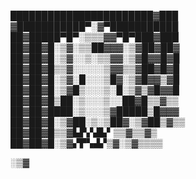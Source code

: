 ███████████████████████▓███  
▓███████████▀░▓▀███████████  
██▓█████▀█▀░▒▒▒▓▓▀█▀███▓███  
██▓██▓█░▒▓░▒▒██▓▓▓░▒▓██▓██▓  
██▓██▓█░▒▓░░▒░▒▒▓▓░▒▓█▓▓█▓█  
██▓██▓█▒▒▓░░░░░▒▓▓▒▒▓██▓█▓█  
██▓██▓█░▒▓░█░░░▒█▓░▒▓█▓▓▒▓█  
██▓██▓█░▒▓█▒░░░▒░█░▒▓▒▓█▓▓█  
██▓██▓█▒██░▒░░░▒░░██▓█▒▒▓▒▒  
██▓██▓████░▒░░░▒▓█████▒█▓▓▓ 
██▓██▓█░▒▓██░▒░▒██▓░▒▓██▒▓▒▒  
██▓██▓█▒▒▓▙▛▞▟▙▘▒▒▓▒▒▓▒  
██▓██▓█░▒▓▞▛▚▟▞▒▓░▒▓▒▒▒▒ 


░▒▓
